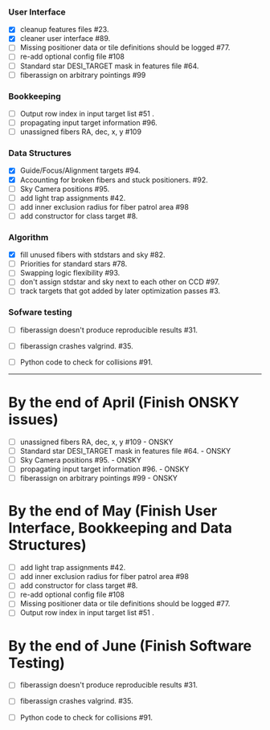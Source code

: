 ###  User Interface 
* [x] cleanup features files #23.  
* [x] cleaner user interface #89.  
* [ ] Missing positioner data or tile definitions should be logged #77.  
* [ ] re-add optional config file #108
* [ ] Standard star DESI_TARGET mask in features file #64.  
* [ ] fiberassign on arbitrary pointings #99

### Bookkeeping
* [ ] Output row index in input target list #51 . 
* [ ] propagating input target information #96.  
* [ ] unassigned fibers RA, dec, x, y #109

### Data Structures 
* [x] Guide/Focus/Alignment targets #94.  
* [x] Accounting for broken fibers and stuck positioners. #92.  
* [ ] Sky Camera positions #95.  
* [ ] add light trap assignments #42. 
* [ ] add inner exclusion radius for fiber patrol area #98
* [ ] add constructor for class target #8.

### Algorithm
* [x] fill unused fibers with stdstars and sky #82.  
* [ ] Priorities for standard stars #78.  
* [ ] Swapping logic flexibility #93.  
* [ ] don't assign stdstar and sky next to each other on CCD #97.  
* [ ] track targets that got added by later optimization passes #3.  

### Sofware testing
* [ ] fiberassign doesn't produce reproducible results #31.  
* [ ] fiberassign crashes valgrind. #35.  
* [ ] Python code to check for collisions #91.  


---

# By the end of April (Finish ONSKY issues)
* [ ] unassigned fibers RA, dec, x, y #109 - ONSKY
* [ ] Standard star DESI_TARGET mask in features file #64.  - ONSKY
* [ ] Sky Camera positions #95.  - ONSKY
* [ ] propagating input target information #96.  - ONSKY
* [ ] fiberassign on arbitrary pointings #99 - ONSKY

# By the end of May (Finish User Interface, Bookkeeping and Data Structures)
* [ ] add light trap assignments #42. 
* [ ] add inner exclusion radius for fiber patrol area #98
* [ ] add constructor for class target #8.
* [ ] re-add optional config file #108
* [ ] Missing positioner data or tile definitions should be logged #77.  
* [ ] Output row index in input target list #51 . 

# By the end of June (Finish Software Testing)
* [ ] fiberassign doesn't produce reproducible results #31.  
* [ ] fiberassign crashes valgrind. #35.  
* [ ] Python code to check for collisions #91.  
























